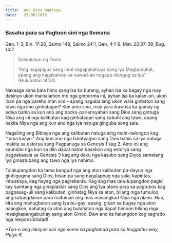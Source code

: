 ```yaml
---
title:  Ang Dios Nagtuga…
date:   29/06/2019
---
```


### Basaha para sa Pagtoon sini nga Semana
Gen. 1-3, Bin. 17:28, Salmo 148, Salmo 24:1, Gen. 4:1-9, Mat. 22:37-39, Bug. 14:7

> <p>Salauluhon ng Texto</p>
> “Ang nagapigus sang imol nagapakahuya sang iya Magbubuhat, apang ang nagakalooy sa nawad-an nagapa-dungug sa lya” (Hulubaton 14:31).

Nakaage kana bala himo sang isa ka butang, ayhan isa ka bagay nga may desinyo ukon mainalamon mo nga ginporma ini, ayhan isa ka kalan-on, ukon iban pa nga pareho man sini – apang naguba lang ukon wala ginbaton sang tawo nga imo ginhatagan? Kun amo sina, may yara ikaw isa ka gamay ng ediya bahin sa kun ano ang nacks-pariensyahan sang Dios sang gintuga Niya ang ini nga kalibutan kag ginhatagan sang kabuhi ang tawo, apang nakita Niya nga ang kun ano nga Iya natuga ginguba sang sala.

Nagsiling ang Bibleya nga ang kalibutan natuga sing mahi-nalongon kag “tama kaayo.” Ang kun ano nga balatyagon sang Dios bahin sa Iya natuga makita sa estorya sang Pagpanuga sa Genesis 1 kag 2. Amo ini ang kaundan nga kun sa diin dapat naton basahon ang estorya sang pagpakasala sa Genesis 3 kag ang daku nga kasubo sang Diyos samatang Iya ginaatubang ang tawo nga Iya nahimo.

Talalupangdon ka tama bangud nga ang aton kalibutan pa-dayun nga ginhigugma sang Dios, bisan pa sang nagalapnag nga sala, kapintas, inhustisya, kag hayag nga pagrebelde. Kag ang mas tala-lupangdon pagid kay samtang nga ginaplastar sang Dios ang Iya plano para sa pagtubos kag pagpasag-uli sang kalibutan, ginhatag Niya sa aton, bilang mga tumuloo, ang katungdanan para matuman ang mas masangkad Niya nga plano. Huo, kita ang manugbaton sang Iya bu-gay; apang, gikan sa bugay nga aton naangkon, nahatag sa aton ang buluhaton nga dapat himoon bilang mga masigkapangabudlay sang aton Ginoo. Daw ano ka halangdon kag sagrado nga responsibilidad!

_*Ton-e ang leksyon sini nga sema sa paghanda para sa lnugpahu-way, Hulyo 6._